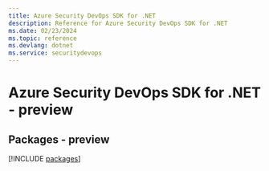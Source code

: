 ```yaml
---
title: Azure Security DevOps SDK for .NET
description: Reference for Azure Security DevOps SDK for .NET
ms.date: 02/23/2024
ms.topic: reference
ms.devlang: dotnet
ms.service: securitydevops
---
```

# Azure Security DevOps SDK for .NET - preview
## Packages - preview
[!INCLUDE [packages](security-devops-index.md)]